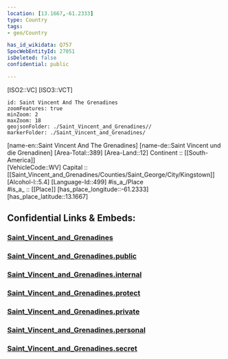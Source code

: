 ```yaml
---
location: [13.1667,-61.2333] 
type: Country
tags:
- geo/Country

has_id_wikidata: Q757 
SpocWebEntityId: 27051
isDeleted: false
confidential: public

---
```

[ISO2::VC] 
[ISO3::VCT] 

```leaflet
id: Saint Vincent And The Grenadines
zoomFeatures: true 
minZoom: 2 
maxZoom: 18
geojsonFolder: ./Saint_Vincent_and_Grenadines//
markerFolder: ./Saint_Vincent_and_Grenadines/
```

[name-en::Saint Vincent And The Grenadines] 
[name-de::Saint Vincent und die Grenadinen] 
[Area-Total::389] 
[Area-Land::12] 
Continent :: [[South-America]]  
[VehicleCode::WV] 
Capital :: [[Saint_Vincent_and_Grenadines/Counties/Saint_George/City/Kingstown]]  
[Alcohol-l::5.4] 
[Language-Id::499] 
#is_a_/Place  
#is_a_ :: [[Place]] 
[has_place_longitude::-61.2333] 
[has_place_latitude::13.1667] 


## Confidential Links & Embeds: 

### [Saint_Vincent_and_Grenadines](/_Standards/Earth/Continent/America~Caribbean/Saint_Vincent_and_Grenadines.md) 

### [Saint_Vincent_and_Grenadines.public](/_public/Earth/Continent/America~Caribbean/Saint_Vincent_and_Grenadines.public.md) 

### [Saint_Vincent_and_Grenadines.internal](/_internal/Earth/Continent/America~Caribbean/Saint_Vincent_and_Grenadines.internal.md) 

### [Saint_Vincent_and_Grenadines.protect](/_protect/Earth/Continent/America~Caribbean/Saint_Vincent_and_Grenadines.protect.md) 

### [Saint_Vincent_and_Grenadines.private](/_private/Earth/Continent/America~Caribbean/Saint_Vincent_and_Grenadines.private.md) 

### [Saint_Vincent_and_Grenadines.personal](/_personal/Earth/Continent/America~Caribbean/Saint_Vincent_and_Grenadines.personal.md) 

### [Saint_Vincent_and_Grenadines.secret](/_secret/Earth/Continent/America~Caribbean/Saint_Vincent_and_Grenadines.secret.md)

